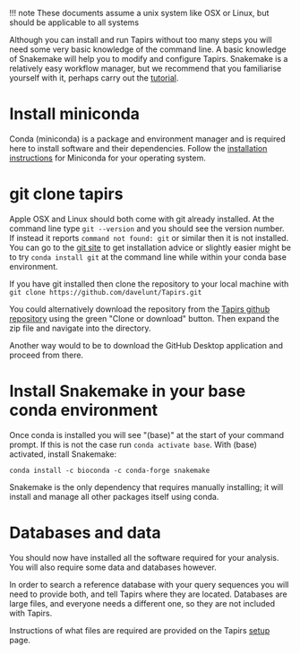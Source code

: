 
!!! note
    These documents assume a unix system like OSX or Linux, but should be applicable to all systems

Although you can install and run Tapirs without too many steps you will need some very basic knowledge of the command line. A basic knowledge of Snakemake will help you to modify and configure Tapirs. Snakemake is a relatively easy workflow manager, but we recommend that you familiarise yourself with it, perhaps carry out the [tutorial](https://snakemake.readthedocs.io/en/stable/tutorial/tutorial.html).

# Install miniconda

Conda (miniconda) is a package and environment manager and is required here to install software and their dependencies. Follow the [installation instructions](https://docs.conda.io/projects/conda/en/latest/user-guide/install/) for Miniconda for your operating system.

# git clone tapirs
Apple OSX and Linux should both come with git already installed. At the command line type `git --version` and you should see the version number. If instead it reports `command not found: git` or similar then it is not installed. You can go to the [git site](https://git-scm.com/) to get installation advice or slightly easier might be to try `conda install git` at the command line while within your conda base environment.

If you have git installed then clone the repository to your local machine with `git clone https://github.com/davelunt/Tapirs.git`

You could alternatively download the repository from the [Tapirs github repository](https://github.com/davelunt/Tapirs) using the green "Clone or download" button. Then expand the zip file and navigate into the directory.

Another way would to be to download the GitHub Desktop application and proceed from there.

# Install Snakemake in your base conda environment
Once conda is installed you will see "(base)" at the start of your command prompt. If this is not the case run `conda activate base`. With (base) activated, install Snakemake:

```
conda install -c bioconda -c conda-forge snakemake
```
Snakemake is the only dependency that requires manually installing; it will install and manage all other packages itself using conda.

# Databases and data
You should now have installed all the software required for your analysis. You will also require some data and databases however.

In order to search a reference database with your query sequences you will need to provide both, and tell Tapirs where they are located. Databases are large files, and everyone needs a different one, so they are not included with Tapirs.

Instructions of what files are required are provided on the Tapirs [setup](setup.md) page.

